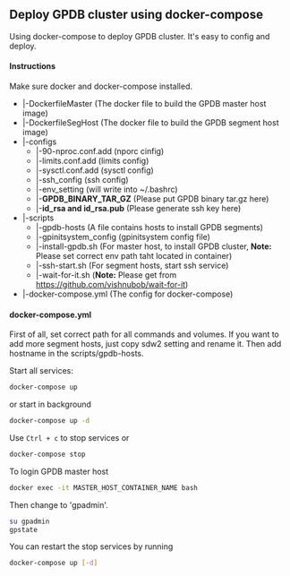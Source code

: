 ## Deploy GPDB cluster using docker-compose

Using docker-compose to deploy GPDB cluster. It's easy to config and deploy.

#### Instructions
Make sure docker and docker-compose installed.

* |-DockerfileMaster (The docker file to build the GPDB master host image)
* |-DockerfileSegHost (The docker file to build the GPDB segment host image)
* |-configs
	* |-90-nproc.conf.add (nporc cinfig)
	* |-limits.conf.add (limits config)
	* |-sysctl.conf.add (sysctl config)
	* |-ssh_config (ssh config)
	* |-env_setting (will write into ~/.bashrc)
	* |-**GPDB_BINARY_TAR_GZ** (Please put GPDB binary tar.gz here)
	* |-**id_rsa and id_rsa.pub** (Please generate ssh key here)
* |-scripts
	* |-gpdb-hosts (A file contains hosts to install GPDB segments)
	* |-gpinitsystem_config (gpinitsystem config file)
	* |-install-gpdb.sh (For master host, to install GPDB cluster, **Note:** Please set correct env path taht located in container)
	* |-ssh-start.sh (For segment hosts, start ssh service)
	* |-wait-for-it.sh (**Note:** Please get from https://github.com/vishnubob/wait-for-it)
* |-docker-compose.yml (The config for docker-compose)

#### docker-compose.yml
First of all, set correct path for all commands and volumes.
If you want to add more segment hosts, just copy sdw2 setting and rename it.
Then add hostname in the scripts/gpdb-hosts.

Start all services:
```bash
docker-compose up
```
or start in background
```bash
docker-compose up -d
```

Use ```Ctrl + c``` to stop services or
```bash
docker-compose stop
```

To login GPDB master host
```bash
docker exec -it MASTER_HOST_CONTAINER_NAME bash
```
Then change to 'gpadmin'.
```bash
su gpadmin
gpstate
```

You can restart the stop services by running
```bash
docker-compose up [-d]
```
